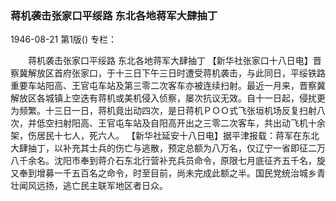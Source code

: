 ### 蒋机袭击张家口平绥路  东北各地蒋军大肆抽丁

1946-08-21
第1版()
专栏：

　　蒋机袭击张家口平绥路  东北各地蒋军大肆抽丁
    【新华社张家口十八日电】晋察冀解放区首府张家口，于十三日下午三日时遭受蒋机袭击，与此同日，平绥铁路重要车站阳高、王官屯车站及第三零二次客车亦被连续扫射。最近一月来，晋察冀解放区各城镇上空迭有蒋机或美机侵入侦察，屡次抗议无效。自十一日起，侵扰更为频繁。十三日一日，蒋机竟出动四次，是日蒋机ＰＯＯ式飞张垣机场反复扫射八次，并低空扫射阳高、王官屯车站及自阳高开出之三零二次客车，共出动飞机十余架，伤居民十七人，死六人。
    【新华社延安十八日电】据平津报载：蒋军在东北大肆抽丁，以补充其士兵的伤亡与逃散，预定总额为八万名，仅辽宁一省即征二万八千余名。沈阳市奉到蒋介石东北行营补充兵员命令，原限七月底征齐五千名，旋又奉到增募一千五百名之命令，时至目前，尚未完成此额之半。国民党统治城乡青壮闻风远扬，逃亡民主联军地区者日众。
